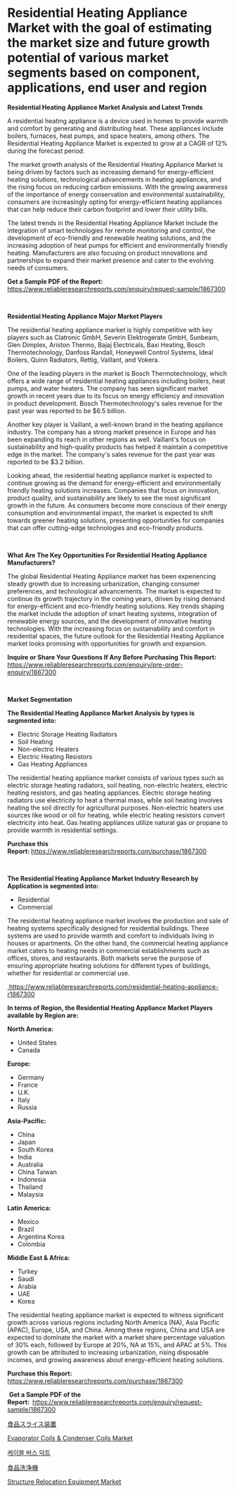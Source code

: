 <p><h1>Residential Heating Appliance Market with the goal of estimating the market size and future growth potential of various market segments based on component, applications, end user and region</h1></p><p><strong>Residential Heating Appliance Market Analysis and Latest Trends</strong></p>
<p><p>A residential heating appliance is a device used in homes to provide warmth and comfort by generating and distributing heat. These appliances include boilers, furnaces, heat pumps, and space heaters, among others. The Residential Heating Appliance Market is expected to grow at a CAGR of 12% during the forecast period. </p><p>The market growth analysis of the Residential Heating Appliance Market is being driven by factors such as increasing demand for energy-efficient heating solutions, technological advancements in heating appliances, and the rising focus on reducing carbon emissions. With the growing awareness of the importance of energy conservation and environmental sustainability, consumers are increasingly opting for energy-efficient heating appliances that can help reduce their carbon footprint and lower their utility bills.</p><p>The latest trends in the Residential Heating Appliance Market include the integration of smart technologies for remote monitoring and control, the development of eco-friendly and renewable heating solutions, and the increasing adoption of heat pumps for efficient and environmentally friendly heating. Manufacturers are also focusing on product innovations and partnerships to expand their market presence and cater to the evolving needs of consumers.</p></p>
<p><strong>Get a Sample PDF of the Report:&nbsp;</strong> <a href="https://www.reliableresearchreports.com/enquiry/request-sample/1867300">https://www.reliableresearchreports.com/enquiry/request-sample/1867300</a></p>
<p>&nbsp;</p>
<p><strong>Residential Heating Appliance Major Market Players</strong></p>
<p><p>The residential heating appliance market is highly competitive with key players such as Clatronic GmbH, Severin Elektrogerate GmbH, Sunbeam, Glen Dimplex, Ariston Thermo, Bajaj Electricals, Baxi Heating, Bosch Thermotechnology, Danfoss Randall, Honeywell Control Systems, Ideal Boilers, Quinn Radiators, Rettig, Vaillant, and Vokera. </p><p>One of the leading players in the market is Bosch Thermotechnology, which offers a wide range of residential heating appliances including boilers, heat pumps, and water heaters. The company has seen significant market growth in recent years due to its focus on energy efficiency and innovation in product development. Bosch Thermotechnology's sales revenue for the past year was reported to be $6.5 billion.</p><p>Another key player is Vaillant, a well-known brand in the heating appliance industry. The company has a strong market presence in Europe and has been expanding its reach in other regions as well. Vaillant's focus on sustainability and high-quality products has helped it maintain a competitive edge in the market. The company's sales revenue for the past year was reported to be $3.2 billion.</p><p>Looking ahead, the residential heating appliance market is expected to continue growing as the demand for energy-efficient and environmentally friendly heating solutions increases. Companies that focus on innovation, product quality, and sustainability are likely to see the most significant growth in the future. As consumers become more conscious of their energy consumption and environmental impact, the market is expected to shift towards greener heating solutions, presenting opportunities for companies that can offer cutting-edge technologies and eco-friendly products.</p></p>
<p>&nbsp;</p>
<p><strong>What Are The Key Opportunities For Residential Heating Appliance Manufacturers?</strong></p>
<p><p>The global Residential Heating Appliance market has been experiencing steady growth due to increasing urbanization, changing consumer preferences, and technological advancements. The market is expected to continue its growth trajectory in the coming years, driven by rising demand for energy-efficient and eco-friendly heating solutions. Key trends shaping the market include the adoption of smart heating systems, integration of renewable energy sources, and the development of innovative heating technologies. With the increasing focus on sustainability and comfort in residential spaces, the future outlook for the Residential Heating Appliance market looks promising with opportunities for growth and expansion.</p></p>
<p><strong>Inquire or Share Your Questions If Any Before Purchasing This Report:</strong> <a href="https://www.reliableresearchreports.com/enquiry/pre-order-enquiry/1867300">https://www.reliableresearchreports.com/enquiry/pre-order-enquiry/1867300</a></p>
<p>&nbsp;</p>
<p><strong>Market Segmentation</strong></p>
<p><strong>The Residential Heating Appliance Market Analysis by types is segmented into:</strong></p>
<p><ul><li>Electric Storage Heating Radiators</li><li>Soil Heating</li><li>Non-electric Heaters</li><li>Electric Heating Resistors</li><li>Gas Heating Appliances</li></ul></p>
<p><p>The residential heating appliance market consists of various types such as electric storage heating radiators, soil heating, non-electric heaters, electric heating resistors, and gas heating appliances. Electric storage heating radiators use electricity to heat a thermal mass, while soil heating involves heating the soil directly for agricultural purposes. Non-electric heaters use sources like wood or oil for heating, while electric heating resistors convert electricity into heat. Gas heating appliances utilize natural gas or propane to provide warmth in residential settings.</p></p>
<p><strong>Purchase this Report:&nbsp;</strong><a href="https://www.reliableresearchreports.com/purchase/1867300">https://www.reliableresearchreports.com/purchase/1867300</a></p>
<p>&nbsp;</p>
<p><strong>The Residential Heating Appliance Market Industry Research by Application is segmented into:</strong></p>
<p><ul><li>Residential</li><li>Commercial</li></ul></p>
<p><p>The residential heating appliance market involves the production and sale of heating systems specifically designed for residential buildings. These systems are used to provide warmth and comfort to individuals living in houses or apartments. On the other hand, the commercial heating appliance market caters to heating needs in commercial establishments such as offices, stores, and restaurants. Both markets serve the purpose of ensuring appropriate heating solutions for different types of buildings, whether for residential or commercial use.</p></p>
<p><a href="https://www.reliableresearchreports.com/residential-heating-appliance-r1867300">&nbsp;https://www.reliableresearchreports.com/residential-heating-appliance-r1867300</a></p>
<p><strong>In terms of Region, the Residential Heating Appliance Market Players available by Region are:</strong></p>
<p>
    <p> <strong> North America: </strong>
        <ul>
            <li>United States</li>
            <li>Canada</li>
        </ul>
        </p> 
    <p> <strong> Europe: </strong>
        <ul>
            <li>Germany</li>
            <li>France</li>
            <li>U.K.</li>
            <li>Italy</li>
            <li>Russia</li>
        </ul>
        </p> 
    <p> <strong> Asia-Pacific: </strong>
        <ul>
            <li>China</li>
            <li>Japan</li>
            <li>South Korea</li>
            <li>India</li>
            <li>Australia</li>
            <li>China Taiwan</li>
            <li>Indonesia</li>
            <li>Thailand</li>
            <li>Malaysia</li>
        </ul>
        </p> 
    <p> <strong> Latin America: </strong>
        <ul>
            <li>Mexico</li>
            <li>Brazil</li>
            <li>Argentina Korea</li>
            <li>Colombia</li>
        </ul>
        </p> 
    <p> <strong> Middle East & Africa: </strong>
        <ul>
            <li>Turkey</li>
            <li>Saudi</li>
            <li>Arabia</li>
            <li>UAE</li>
            <li>Korea</li>
        </ul>
    </p>
    </p>
<p><p>The residential heating appliance market is expected to witness significant growth across various regions including North America (NA), Asia Pacific (APAC), Europe, USA, and China. Among these regions, China and USA are expected to dominate the market with a market share percentage valuation of 30% each, followed by Europe at 20%, NA at 15%, and APAC at 5%. This growth can be attributed to increasing urbanization, rising disposable incomes, and growing awareness about energy-efficient heating solutions.</p></p>
<p><strong>Purchase this Report: </strong><a href="https://www.reliableresearchreports.com/purchase/1867300">https://www.reliableresearchreports.com/purchase/1867300</a></p>
<p>&nbsp;<strong>Get a Sample PDF of the Report:&nbsp;&nbsp;</strong><a href="https://www.reliableresearchreports.com/enquiry/request-sample/1867300">https://www.reliableresearchreports.com/enquiry/request-sample/1867300</a></p>
<p><strong></strong></p>
<p><p><a href="https://github.com/FrancoWeber2023/Market-Research-Report-List-1/blob/main/394245643375.md">食品スライス装置</a></p><p><a href="https://github.com/Sarissaschmalingtr6fz2739/Market-Research-Report-List-2/blob/main/evaporator-coils-condenser-coils-market.md">Evaporator Coils & Condenser Coils Market</a></p><p><a href="https://github.com/wallacBahrtyinger567686/Market-Research-Report-List-1/blob/main/615691939916.md">케이블 버스 덕트</a></p><p><a href="https://github.com/kegley4963/Market-Research-Report-List-1/blob/main/164416843374.md">食品洗浄機</a></p><p><a href="https://github.com/jodemen/Market-Research-Report-List-2/blob/main/structure-relocation-equipment-market.md">Structure Relocation Equipment Market</a></p></p>